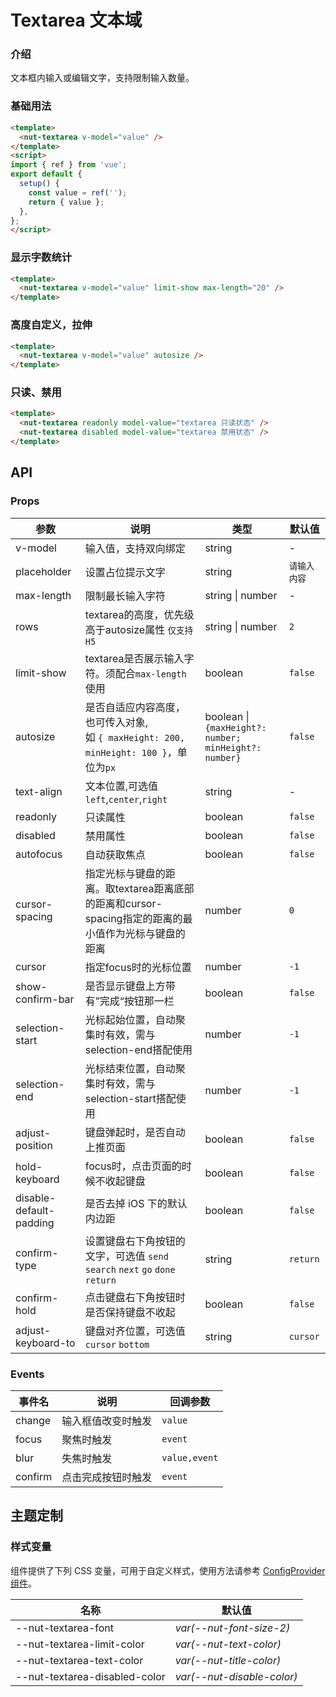 # Textarea 文本域

### 介绍

文本框内输入或编辑文字，支持限制输入数量。



### 基础用法



```html
<template>
  <nut-textarea v-model="value" />
</template>
<script>
import { ref } from 'vue';
export default {
  setup() {
    const value = ref('');
    return { value };
  },
};
</script>
```



### 显示字数统计



```html
<template>
  <nut-textarea v-model="value" limit-show max-length="20" />
</template>
```



### 高度自定义，拉伸



```html
<template>
  <nut-textarea v-model="value" autosize />
</template>
```



### 只读、禁用



```html
<template>
  <nut-textarea readonly model-value="textarea 只读状态" />
  <nut-textarea disabled model-value="textarea 禁用状态" />
</template>
```



## API

### Props

| 参数        | 说明                                             | 类型           | 默认值         |
|-------------|--------------------------------------------------|----------------|----------------|
| v-model     | 输入值，支持双向绑定                             | string         | - |
| placeholder | 设置占位提示文字                                 | string         | `请输入内容` |
| max-length  | 限制最长输入字符                                 | string \| number | -              |
| rows | textarea的高度，优先级高于autosize属性 `仅支持 H5`         | string \| number | `2`            |
| limit-show  | textarea是否展示输入字符。须配合`max-length`使用 | boolean        | `false`        |
| autosize | 是否自适应内容高度，也可传入对象, <br/> 如 `{ maxHeight: 200, minHeight: 100 }`，单位为`px` | boolean \| `{maxHeight?: number; minHeight?: number}`       | `false`        |
| text-align  | 文本位置,可选值`left`,`center`,`right`           | string         | -         |
| readonly    | 只读属性                                         | boolean        | `false`        |
| disabled    | 禁用属性                                         | boolean        | `false`        |
| autofocus   | 自动获取焦点                                     | boolean        | `false`        |
| cursor-spacing | 指定光标与键盘的距离。取textarea距离底部的距离和cursor-spacing指定的距离的最小值作为光标与键盘的距离 | number | `0` |
| cursor | 指定focus时的光标位置 | number | `-1` |
| show-confirm-bar | 是否显示键盘上方带有”完成“按钮那一栏 | boolean | `false` |
| selection-start | 光标起始位置，自动聚集时有效，需与selection-end搭配使用 | number | `-1` |
| selection-end | 光标结束位置，自动聚集时有效，需与selection-start搭配使用 | number | `-1` |
| adjust-position | 键盘弹起时，是否自动上推页面 | boolean | `false` |
| hold-keyboard | focus时，点击页面的时候不收起键盘 | boolean | `false` |
| disable-default-padding | 是否去掉 iOS 下的默认内边距 | boolean | `false` |
| confirm-type | 设置键盘右下角按钮的文字，可选值 `send` `search` `next` `go` `done` `return` | string | `return` |
| confirm-hold | 点击键盘右下角按钮时是否保持键盘不收起 | boolean | `false` |
| adjust-keyboard-to | 键盘对齐位置，可选值 `cursor` `bottom` | string | `cursor` |

### Events

| 事件名   | 说明           | 回调参数    |
|--------|----------------|-------------|
| change | 输入框值改变时触发 | `value`       |
| focus  | 聚焦时触发     | `event`       |
| blur   | 失焦时触发     | `value,event` |
| confirm | 点击完成按钮时触发 | `event` |

## 主题定制

### 样式变量

组件提供了下列 CSS 变量，可用于自定义样式，使用方法请参考 [ConfigProvider 组件](/components/basic/configprovider)。

| 名称                                    | 默认值                     |
| --------------------------------------- | -------------------------- |
| --nut-textarea-font| _var(--nut-font-size-2)_  |
| --nut-textarea-limit-color| _var(--nut-text-color)_  |
| --nut-textarea-text-color| _var(--nut-title-color)_  |
| --nut-textarea-disabled-color| _var(--nut-disable-color)_  |
